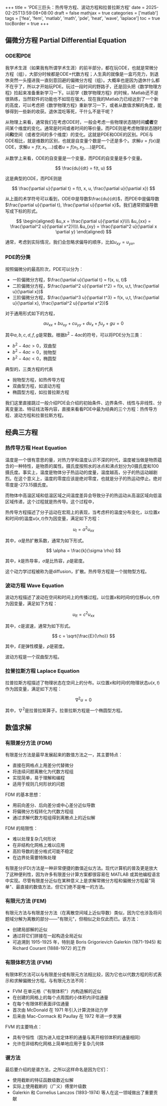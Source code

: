 +++
title = 'PDE三巨头：热传导方程、波动方程和拉普拉斯方程'
date = 2025-02-25T13:59:08+08:00
draft = false
mathjax = true
categories = ['matlab']
tags = ['fea', 'fem', 'matlab', 'math', 'pde', 'heat', 'wave', 'laplace']
toc = true
tocBorder = true
+++

## 偏微分方程 Partial Differential Equation

### ODE和PDE

我学术生涯（如果我有所谓学术生涯）的前半部分，都在玩ODE，也就是常微分方程（组），大部分时候都是ODE+代数方程；人生真的就像是一盒巧克力，到退休突然一头撞进我一直刻意回避的偏微分方程（组）。大概率也是因为退休什么都不在乎了，所以才开始玩PDE。玩过一段时间的野路子，还是回头把《数学物理方程》捡起来准备重新学习一下。以前学《数学物理方程》的时候，Matlab还不是很熟练，当然软件的功能也不如现在强大。现在我的Matlab力已经达到了一个新的高度，可以考虑把《数学物理方程》重新学习一下，或者从数值求解的角度，能够得到一些新的收获。退休混吃等死，干什么不是干呢？

从物理上来看，通常我们在考虑ODE时，一般会考虑一些物理状态随时间**或者**空间某个维度的变化。通常是时间或者时间的等价量。而PDE则是考虑物理状态随时间**和**空间（或者空间的多个维度）的变化。这就是PDE和ODE的区别。PDE与ODE相比，就是维数的区别，也就是自变量个数是一个还是多个。求解$u=f(x)$是ODE，求解$u=f(t, x_1, \ldots)$或者$u=f(x_1, x_2, \ldots)$是PDE。

从数学上来看，ODE的自变量是一个变量，而PDE的自变量是多个变量。

$$
\frac{du}{dt} = f(t, u)
$$

这是典型的ODE，而PDE则是

$$
\frac{\partial u}{\partial t} = f(t, x, u, \frac{\partial u}{\partial x})
$$

从上面的术学符号可以看到，ODE中是导数$\frac{du}{dt}$，而PDE中是偏导数$\frac{\partial u}{\partial t}, \frac{\partial u}{\partial x}$。我们通常把偏导数写成下标的形式。

$$
\begin{aligned}
&u_x = \frac{\partial u}{\partial x}\\\\
&u_{xx} = \frac{\partial^2 u}{\partial x^2}\\\\
&u_{xy} = \frac{\partial^2 u}{\partial x \partial y}
\end{aligned}
$$

通常，考虑到实际情况，我们会忽略求偏导的顺序，比如$u_{xy} = u_{yx}$。

### PDE的分类

按照偏微分的最高阶次，PDE可以分为：

- 一阶偏微分方程，$\frac{\partial u}{\partial t} = f(x, u, t)$
- 二阶偏微分方程，$\frac{\partial^2 u}{\partial t^2} = f(x, u,t, \frac{\partial u}{\partial x})$
- 三阶偏微分方程，$\frac{\partial^3 u}{\partial t^3} = f(x, u,t, \frac{\partial u}{\partial x}, \frac{\partial^2 u}{\partial x^2})$


对于通用形式如下的方程，

$$
a u_{xx} + b u_{xy} + c u_{yy} + d u_x + f u_y + gu = 0
$$

其中$a, b, c, d, f, g$是常数。根据$b^2 - 4ac$的符号，可以将PDE分为三类：

- $b^2 - 4ac > 0$，双曲型
- $b^2 - 4ac = 0$，抛物型
- $b^2 - 4ac < 0$，椭圆型

典型的，三类方程的代表

- 抛物型方程，如热传导方程
- 双曲型方程，如波动方程
- 椭圆型方程，如拉普拉斯方程


我们这里直接跳过一般介绍PDE会介绍的初始条件、边界条件、线性与非线性、分离变量法、特征线法等内容，直接来看看PDE中最为经典的三个方程：热传导方程、波动方程和拉普拉斯方程。

## 经典三方程


### 热传导方程 Heat Equation
温度是一个很有意思的量，对热力学和温度认识不深的时代，温度被当做是物质蕴含的一种特性，是物质的属性。摄氏度按照水的冰点和沸点划分为0摄氏度和100摄氏度。事实上，温度是物体分子热运动的度量，温度越高，分子的热运动越剧烈。在这个意义上，温度的零度应该是绝对零度，也就是分子的热运动停止。绝对零度是-273.15摄氏度。

而物体中高温区域和低温区域之间温度差异会导致分子的热运动从高温区域向低温区域传递，这个过程就是热传导。这个过程中，

热传导方程描述了分子运动在宏观上的表现，当考虑杆的温度分布变化，以位置$x$和时间$t$的温度$u(x, t)$作为因变量，满足如下方程：

$$
u_t = \alpha^2 u_{xx}
$$

其中，$\alpha$是热扩散系数，通常为如下形式。

$$
\alpha = \frac{k}{\sigma \rho}
$$

其中，$k$是热导率，$\sigma$是比热容，$\rho$是密度。

这个动力学过程被称为是diffusion，扩散。热传导方程是一个抛物型方程。

### 波动方程 Wave Equation

波动方程描述了波动在空间和时间上的传播过程。以位置$x$和时间$t$的位移$u(x, t)$作为因变量，满足如下方程：

$$
u_{tt} = c^2 u_{xx}
$$

其中，$c$是波速，通常为如下形式。

$$
c = \sqrt{\frac{E}{\rho}}
$$

其中，$E$是弹性模量，$\rho$是密度。

波动方程是一个双曲型方程。

### 拉普拉斯方程 Laplace Equation

拉普拉斯方程描述了物理状态在空间上的分布。以位置$x$和时间$t$的物理状态$u(x, t)$作为因变量，满足如下方程：

$$
\nabla^2 u = 0
$$

其中，$\nabla^2$是拉普拉斯算子。拉普拉斯方程是一个椭圆型方程。

## 数值求解


### 有限差分方法 (FDM)

有限差分方法是最早发展起来的数值方法之一，其主要特点：

- 直接在网格点上用差分代替微分
- 将连续问题离散化为代数方程组
- 实现简单，易于理解和编程
- 适用于规则几何形状的问题

FDM 的基本思想：

- 用前向差分、后向差分或中心差分近似导数
- 将偏微分方程转化为代数方程组
- 通过求解代数方程组得到离散点上的近似解

FDM 的局限性：

- 难以处理复杂几何形状
- 在非结构化网格上难以应用
- 高阶导数的差分格式可能不稳定
- 在边界处需要特殊处理

有限差分(FD)方法是一种非常便捷的数值近似方法。现代计算机的普及更是放大了这种便利性，因为许多有限差分计算方案都很容易在 MATLAB 或其他编程语言中实现。尽管有限差分近似在某种意义上是求解常微分方程和偏微分方程最"简单"、最直接的数值方法，但它们绝不是唯一的方法。

### 有限元方法 (FEM)

有限元方法与有限差分方法（在离散空间域上近似导数）类似，因为它也涉及将问题域分解为离散的部分——"有限元"，但相似之处仅此而已。该方法：

- 创建局部解的近似
- 通过将它们拼接在一起构造全局近似
- 可追溯到 1915-1925 年，特别是 Boris Grigorievich Galerkin (1871-1945) 和 Richard Courant (1888-1972) 的工作

### 有限体积方法 (FVM)

有限体积方法可以与有限差分或有限元方法相比较，因为它也以代数方程的形式表示和求解偏微分方程。与有限元方法不同：

- FVM 在单元格（"有限体积"）内构造解的近似
- 在创建的网格上的每个点周围的小体积内评估通量
- 在每个有限体积表面评估通量
- 首次由 McDonald 在 1971 年引入计算流体动力学
- 后来由 Mac-Cormack 和 Paullay 在 1972 年进一步发展

FVM 的主要特点：
- 具有守恒性（因为进入给定体积的通量与离开相邻体积的通量相同）
- 允许在非结构化网格上简单地应用于复杂几何体

### 谱方法

最后要介绍的是谱方法，之所以这样命名是因为它们：

- 使用截断的特征函数级数近似解
- 实际上使用截断的（广义）傅里叶级数
- Galerkin 和 Cornelius Lanczos (1893-1974) 等人在这一领域做出了重要贡献






